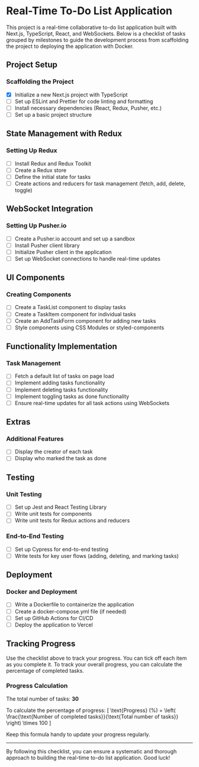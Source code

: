 # Real-Time To-Do List Application

This project is a real-time collaborative to-do list application built with Next.js, TypeScript, React, and WebSockets. Below is a checklist of tasks grouped by milestones to guide the development process from scaffolding the project to deploying the application with Docker.

## Project Setup

### Scaffolding the Project
- [x] Initialize a new Next.js project with TypeScript
- [ ] Set up ESLint and Prettier for code linting and formatting
- [ ] Install necessary dependencies (React, Redux, Pusher, etc.)
- [ ] Set up a basic project structure

## State Management with Redux

### Setting Up Redux
- [ ] Install Redux and Redux Toolkit
- [ ] Create a Redux store
- [ ] Define the initial state for tasks
- [ ] Create actions and reducers for task management (fetch, add, delete, toggle)

## WebSocket Integration

### Setting Up Pusher.io
- [ ] Create a Pusher.io account and set up a sandbox
- [ ] Install Pusher client library
- [ ] Initialize Pusher client in the application
- [ ] Set up WebSocket connections to handle real-time updates

## UI Components

### Creating Components
- [ ] Create a TaskList component to display tasks
- [ ] Create a TaskItem component for individual tasks
- [ ] Create an AddTaskForm component for adding new tasks
- [ ] Style components using CSS Modules or styled-components

## Functionality Implementation

### Task Management
- [ ] Fetch a default list of tasks on page load
- [ ] Implement adding tasks functionality
- [ ] Implement deleting tasks functionality
- [ ] Implement toggling tasks as done functionality
- [ ] Ensure real-time updates for all task actions using WebSockets

## Extras

### Additional Features
- [ ] Display the creator of each task
- [ ] Display who marked the task as done

## Testing

### Unit Testing
- [ ] Set up Jest and React Testing Library
- [ ] Write unit tests for components
- [ ] Write unit tests for Redux actions and reducers

### End-to-End Testing
- [ ] Set up Cypress for end-to-end testing
- [ ] Write tests for key user flows (adding, deleting, and marking tasks)

## Deployment

### Docker and Deployment
- [ ] Write a Dockerfile to containerize the application
- [ ] Create a docker-compose.yml file (if needed)
- [ ] Set up GitHub Actions for CI/CD
- [ ] Deploy the application to Vercel

## Tracking Progress

Use the checklist above to track your progress. You can tick off each item as you complete it. To track your overall progress, you can calculate the percentage of completed tasks.

### Progress Calculation

The total number of tasks: **30**

To calculate the percentage of progress:
\[ \text{Progress} (\%) = \left( \frac{\text{Number of completed tasks}}{\text{Total number of tasks}} \right) \times 100 \]

Keep this formula handy to update your progress regularly.

---

By following this checklist, you can ensure a systematic and thorough approach to building the real-time to-do list application. Good luck!